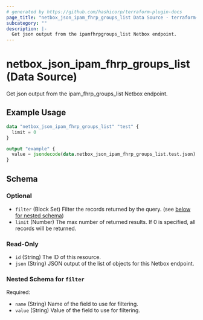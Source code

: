 ```yaml
---
# generated by https://github.com/hashicorp/terraform-plugin-docs
page_title: "netbox_json_ipam_fhrp_groups_list Data Source - terraform-provider-netbox"
subcategory: ""
description: |-
  Get json output from the ipamfhrpgroups_list Netbox endpoint.
---
```


# netbox_json_ipam_fhrp_groups_list (Data Source)

Get json output from the ipam_fhrp_groups_list Netbox endpoint.

## Example Usage

```terraform
data "netbox_json_ipam_fhrp_groups_list" "test" {
  limit = 0
}

output "example" {
  value = jsondecode(data.netbox_json_ipam_fhrp_groups_list.test.json)
}
```

<!-- schema generated by tfplugindocs -->
## Schema

### Optional

- `filter` (Block Set) Filter the records returned by the query. (see [below for nested schema](#nestedblock--filter))
- `limit` (Number) The max number of returned results. If 0 is specified, all records will be returned.

### Read-Only

- `id` (String) The ID of this resource.
- `json` (String) JSON output of the list of objects for this Netbox endpoint.

<a id="nestedblock--filter"></a>
### Nested Schema for `filter`

Required:

- `name` (String) Name of the field to use for filtering.
- `value` (String) Value of the field to use for filtering.


